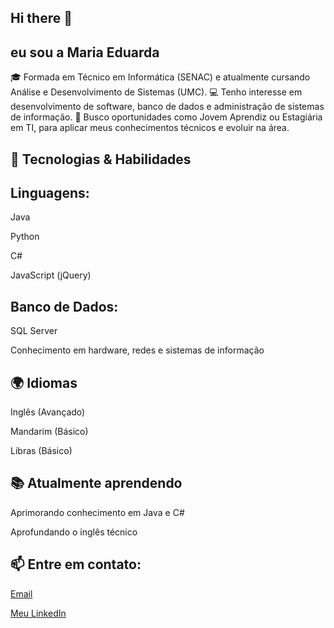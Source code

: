 ## Hi there 👋

## eu sou a Maria Eduarda

🎓 Formada em Técnico em Informática (SENAC) e atualmente cursando Análise e Desenvolvimento de Sistemas (UMC).
💻 Tenho interesse em desenvolvimento de software, banco de dados e administração de sistemas de informação.
🚀 Busco oportunidades como Jovem Aprendiz ou Estagiária em TI, para aplicar meus conhecimentos técnicos e evoluir na área.

## 🔧 Tecnologias & Habilidades

## Linguagens:  
Java 

Python 

C#  

JavaScript (jQuery)

## Banco de Dados: 
SQL Server

Conhecimento em hardware, redes e sistemas de informação

## 🌍 Idiomas

Inglês (Avançado)

Mandarim (Básico)

Libras (Básico)

## 📚 Atualmente aprendendo

Aprimorando conhecimento em Java e C#

Aprofundando o inglês técnico

## 📫 Entre em contato:  
[Email](ma.eduarda05@outlook.com)  


[Meu LinkedIn](https://www.linkedin.com/in/maria-eduarda-gomes-de-oliveira-445b70266)
